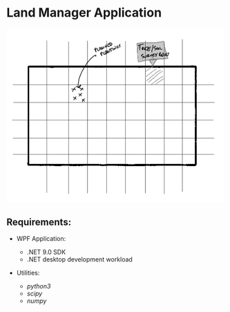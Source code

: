 # Land Manager Application  
![UI Mockup](images/mockup.png)  
  
## Requirements:  
 - WPF Application:  
   - .NET 9.0 SDK  
   - .NET desktop development workload  
  
 - Utilities:  
   - *python3*
   - *scipy*  
   - *numpy*
  
